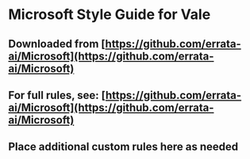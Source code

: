 # Microsoft Style Guide for Vale

## Downloaded from [https://github.com/errata-ai/Microsoft](https://github.com/errata-ai/Microsoft)

## For full rules, see: [https://github.com/errata-ai/Microsoft](https://github.com/errata-ai/Microsoft)

## Place additional custom rules here as needed
